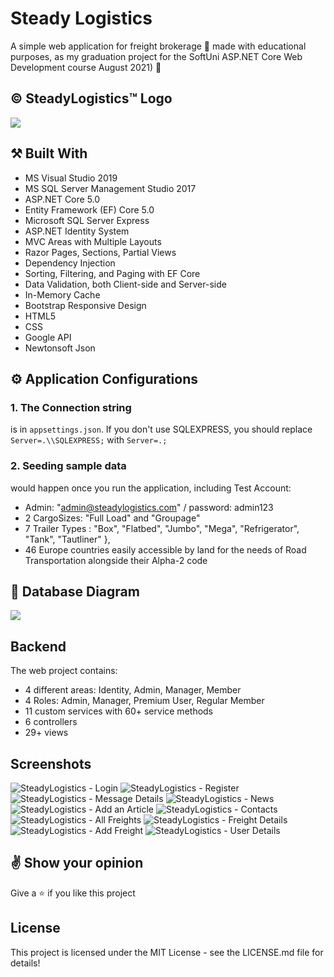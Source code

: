 # Steady Logistics

A simple web application for freight brokerage :truck: made with educational purposes,
as my graduation project for the SoftUni ASP.NET Core Web Development course August 2021) :dart:


## &copy; SteadyLogistics&trade; Logo
![](https://imgur.com/qsH3Lq1)


## :hammer_and_pick: **Built With**

- MS Visual Studio 2019
- MS SQL Server Management Studio 2017
- ASP.NET Core 5.0
- Entity Framework (EF) Core 5.0
- Microsoft SQL Server Express
- ASP.NET Identity System
- MVC Areas with Multiple Layouts
- Razor Pages, Sections, Partial Views
- Dependency Injection
- Sorting, Filtering, and Paging with EF Core
- Data Validation, both Client-side and Server-side
- In-Memory Cache
- Bootstrap Responsive Design
- HTML5
- CSS
- Google API
- Newtonsoft Json


## :gear: **Application Configurations**

### 1. The Connection string 
is in `appsettings.json`. If you don't use SQLEXPRESS, you should replace `Server=.\\SQLEXPRESS;` with `Server=.;`

### 2. Seeding sample data
would happen once you run the application, including Test Account:
  - Admin: "admin@steadylogistics.com" / password: admin123
  - 2 CargoSizes: "Full Load" and "Groupage"
  - 7 Trailer Types : "Box", "Flatbed", "Jumbo", "Mega", "Refrigerator", "Tank", "Tautliner" },
  - 46 Europe countries easily accessible by land for the needs of Road Transportation alongside their Alpha-2 code

## :floppy_disk: **Database Diagram**
![](https://imgur.com/799QcIq)


## **Backend**
The web project contains:
* 4 different areas: Identity, Admin, Manager, Member
* 4 Roles: Admin, Manager, Premium User, Regular Member
* 11 custom services with 60+ service methods
* 6 controllers
* 29+ views


## **Screenshots**
![SteadyLogistics - Login](https://imgur.com/O0aheqE)
![SteadyLogistics - Register](https://imgur.com/MBSyyjG)
![SteadyLogistics - Message Details](https://imgur.com/P6GeLTR)
![SteadyLogistics - News](https://imgur.com/mO0tdYc)
![SteadyLogistics - Add an Article](https://imgur.com/XtAuphu)
![SteadyLogistics - Contacts](https://imgur.com/ER6iIWD)
![SteadyLogistics - All Freights](https://imgur.com/8jiQ1l3)
![SteadyLogistics - Freight Details](https://imgur.com/qyiGnQI)
![SteadyLogistics - Add Freight](https://imgur.com/2BanUGn)
![SteadyLogistics - User Details](https://imgur.com/TLfoyVP)


## :v: **Show your opinion**

Give a :star: if you like this project


## **License**
This project is licensed under the MIT License - see the LICENSE.md file for details!
